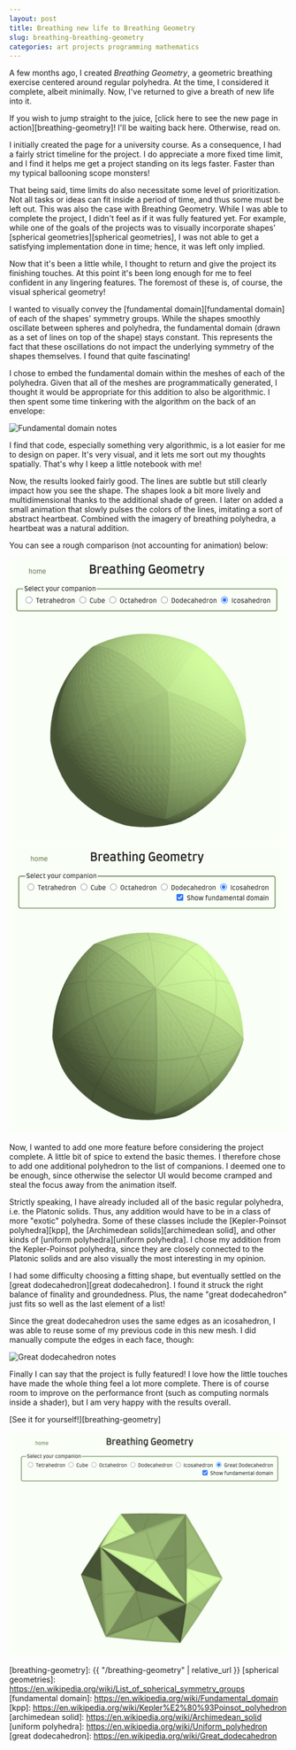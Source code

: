 ```yaml
---
layout: post
title: Breathing new life to Breathing Geometry
slug: breathing-breathing-geometry
categories: art projects programming mathematics
---
```


A few months ago, I created *Breathing Geometry*, a geometric breathing exercise centered around
regular polyhedra. At the time, I considered it complete, albeit minimally. Now, I've returned to
give a breath of new life into it.

<!--more-->

If you wish to jump straight to the juice, [click here to see the new page in action][breathing-geometry]!
I'll be waiting back here. Otherwise, read on.

I initially created the page for a university course. As a consequence, I had a fairly strict timeline for
the project. I do appreciate a more fixed time limit, and I find it helps me get a project standing on its
legs faster. Faster than my typical ballooning scope monsters!

That being said, time limits do also necessitate some level of prioritization. Not all tasks or ideas can fit
inside a period of time, and thus some must be left out. This was also the case with Breathing Geometry.
While I was able to complete the project, I didn't feel as if it was fully featured yet. For example, while
one of the goals of the projects was to visually incorporate shapes' [spherical geometries][spherical geometries],
I was not able to get a satisfying implementation done in time; hence, it was left only implied.

Now that it's been a little while, I thought to return and give the project its finishing touches. At this point
it's been long enough for me to feel confident in any lingering features. The foremost of these is, of course,
the visual spherical geometry!

I wanted to visually convey the [fundamental domain][fundamental domain] of each of the shapes' symmetry groups.
While the shapes smoothly oscillate between spheres and polyhedra, the fundamental domain (drawn as a set of
lines on top of the shape) stays constant. This represents the fact that these oscillations do not impact the
underlying symmetry of the shapes themselves. I found that quite fascinating!

I chose to embed the fundamental domain within the meshes of each of the polyhedra. Given that all of the meshes
are programmatically generated, I thought it would be appropriate for this addition to also be algorithmic.
I then spent some time tinkering with the algorithm on the back of an envelope:

![Fundamental domain notes](/assets/images/breathing-geometry-fd-notes.png)

I find that code, especially something very algorithmic, is a lot easier for me to design on paper. It's very visual,
and it lets me sort out my thoughts spatially. That's why I keep a little notebook with me!

Now, the results looked fairly good. The lines are subtle but still clearly impact how you see the shape. The shapes
look a bit more lively and multidimensional thanks to the additional shade of green. I later on added a small animation
that slowly pulses the colors of the lines, imitating a sort of abstract heartbeat. Combined with the imagery
of breathing polyhedra, a heartbeat was a natural addition.

You can see a rough comparison (not accounting for animation) below:

![Original icosahedron](/assets/images/breathing-geometry-icosahedron-original.png)
![Icosahedron with fundamental domain](/assets/images/breathing-geometry-icosahedron-fd.png)

Now, I wanted to add one more feature before considering the project complete. A little bit of spice to extend the
basic themes. I therefore chose to add one additional polyhedron to the list of companions. I deemed one to be 
enough, since otherwise the selector UI would become cramped and steal the focus away from the animation itself.

Strictly speaking, I have already included all of the basic regular polyhedra, i.e. the Platonic solids. Thus, any
addition would have to be in a class of more "exotic" polyhedra. Some of these classes include the
[Kepler-Poinsot polyhedra][kpp], the [Archimedean solids][archimedean solid], and other kinds of
[uniform polyhedra][uniform polyhedra]. I chose my addition from the Kepler-Poinsot polyhedra, since they are 
closely connected to the Platonic solids and are also visually the most interesting in my opinion.

I had some difficulty choosing a fitting shape, but eventually settled on the [great dodecahedron][great dodecahedron].
I found it struck the right balance of finality and groundedness. Plus, the name "great dodecahedron" just fits
so well as the last element of a list!

Since the great dodecahedron uses the same edges as an icosahedron, I was able to reuse some of my previous code
in this new mesh. I did manually compute the edges in each face, though: 

![Great dodecahedron notes](/assets/images/breathing-geometry-great-dodecahedron-notes.png)

Finally I can say that the project is fully featured! I love how the little touches have made the whole thing
feel a lot more complete. There is of course room to improve on the performance front (such as computing normals
inside a shader), but I am very happy with the results overall.

[See it for yourself!][breathing-geometry]

![Great dodecahedron](/assets/images/breathing-geometry-great-dodecahedron.png)

[breathing-geometry]: {{ "/breathing-geometry" | relative_url }}
[spherical geometries]: https://en.wikipedia.org/wiki/List_of_spherical_symmetry_groups
[fundamental domain]: https://en.wikipedia.org/wiki/Fundamental_domain
[kpp]: https://en.wikipedia.org/wiki/Kepler%E2%80%93Poinsot_polyhedron
[archimedean solid]: https://en.wikipedia.org/wiki/Archimedean_solid
[uniform polyhedra]: https://en.wikipedia.org/wiki/Uniform_polyhedron
[great dodecahedron]: https://en.wikipedia.org/wiki/Great_dodecahedron
